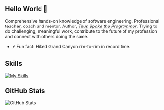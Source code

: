 ## Hello World 👋

Comprehensive hands-on knowledge of software engineering. Professional teacher, coach and mentor. Author, [_Thus Spoke the Programmer_](https://leanpub.com/thus-spoke-the-programmer). 
Trying to do challenging, meaningful work, contribute to the future of my profession and connect with others doing the same.

- ⚡ Fun fact: Hiked Grand Canyon rim-to-rim in record time.

## Skills
[![My Skills](https://skillicons.dev/icons?i=java,jest,maven,spring,mysql,visualstudio,vscode,cs,dotnet,nodejs,js,react,redux,html,css,bootstrap,aws,docker,git,github,heroku,powershell)](https://skillicons.dev)

## GitHub Stats

![GitHub Stats](https://github-readme-stats.vercel.app/api?username=paulepps&show_icons=true&theme=radical)

